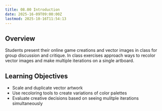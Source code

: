 ```yaml
---
title: 08.00 Introduction
date: 2025-16-09T09:00:00Z
lastmod: 2025-10-16T11:54:13
---
```


## Overview

Students present their online game creations and vector images in class for group discussion and critique. In class exercises approach ways to recolor vector images and make multiple iterations on a single artboard.

## Learning Objectives

- Scale and duplicate vector artwork
- Use recoloring tools to create variations of color palettes
- Evaluate creative decisions based on seeing mulitple iterations simultaneously
